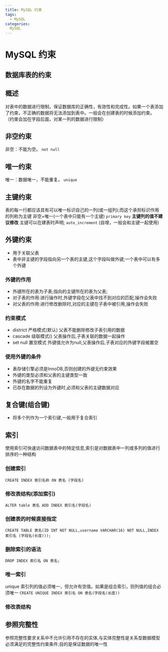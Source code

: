 ```yaml
---
title: MySQL 约束
tags:
  - MySQL
categories:
  MySQL
---
```


# MySQL 约束
## 数据库表的约束

## 概述
对表中的数据进行限制，保证数据库的正确性，有效性和完成性。如果一个表添加了约束，不正确的数据将无法添加到表中。一般会在创建表的时候添加约束。
（约束会加在字段后面，对某一列的数据进行限制）

## 非空约束
  非空：不能为空。   `not null`

## 唯一约束
  唯一：数据唯一，不能重复。 `unique`

## 主键约束 
  表的每一行都应该具有可以唯一标识自己的一列(或一组列);而这个承担标识作用的列称为主键
  非空+唯一(一个表中只能有一个主键) `primary key`
  **主键列的值不建议修改**
  主键可以在建表时声明;
  `auto_increment`  (自增，一般会和主键一起使用)

## 外键约束
  - 用于关联父表
  - 表中非主键的字段指向另一个表的主键,这个字段叫做外键;一个表中可以有多个外键

### 外键的作用
  - 外键所在的表为子表;指向的主键所在的表为父表;
  - 对子表的作用:进行操作时,外键字段在父表中找不到对应的匹配,操作会失败
  - 对父表的作用:进行修改删除时,对应的主键在子表中被引用,操作会失败

### 约束模式
  - district 严格模式(默认) 父表不能删除修改子表引用的数据
  - cascade 级联模式()  父表操作后,子表关联的数据一起操作
  - set null  置空模式  外键值允许为null,父表操作后,子表对应的外键字段被置空

### 使用外键的条件
  - 表存储引擎必须是InnoDB,否则创建的外键无约束效果
  - 外键的类型必须和父表的主键类型一致
  - 外键的名字不能重复
  - 已存在数据的列设为外键时,必须和父表的主键数据对应

## 复合键(组合键)
  - 将多个列作为一个索引键,一般用于复合索引

## 索引
使用索引可快速访问数据表中的特定信息,索引是对数据表中一列或多列的值进行排序的一种结构
### 创建索引
  `CREATE INDEX 索引名称 ON 表名 (字段名)`
### 修改表结构(添加索引)
  `ALTER table 表名 ADD INDEX 索引名(字段名)`
### 创建表的时候直接指定
  `CREATE TABLE 表名(ID INT NOT NULL,username VARCHAR(16) NOT NULL,INDEX 索引名 (字段名(长度)));`
### 删除索引的语法
  `DROP INDEX 索引名 ON 表名; `
### 唯一索引
  unique
  索引列的值必须唯一，但允许有空值。如果是组合索引，则列值的组合必须唯一
  `CREATE UNIQUE INDEX 索引名 ON 表名(字段名(长度))`
### 修改表结构

## 参照完整性
参照完整性要求关系中不允许引用不存在的实体,与实体完整性是关系型数据模型必须满足的完整性约束条件;目的是保证数据的唯一性

